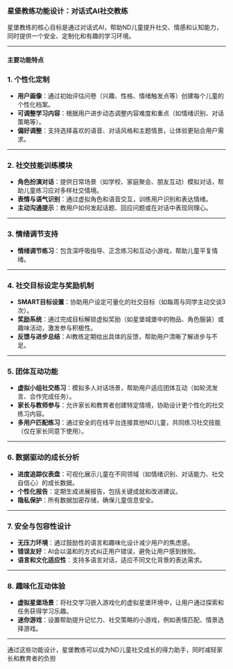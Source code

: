 ### 星堡教练功能设计：对话式AI社交教练  

星堡教练的核心目标是通过对话式AI，帮助ND儿童提升社交、情感和认知能力，同时提供一个安全、定制化和有趣的学习环境。

---

#### **主要功能特点**  

### **1. 个性化定制**  
- **用户画像**：通过初始评估问卷（兴趣、性格、情绪触发点等）创建每个儿童的个性化档案。  
- **可调整学习内容**：根据用户进步动态调整内容难度和重点（如情绪识别、对话策略等）。  
- **偏好调整**：支持选择喜欢的语音、对话风格和主题情景，让体验更贴合用户需求。

---

### **2. 社交技能训练模块**  
- **角色扮演对话**：提供日常场景（如学校、家庭聚会、朋友互动）模拟对话，帮助儿童练习应对多样社交情境。  
- **表情与语气识别**：通过虚拟角色和语音交互，训练用户识别和表达情绪。  
- **主动沟通提示**：教用户如何发起话题、回应问题或在对话中表现同理心。  

---

### **3. 情绪调节支持**  
- **情绪调节练习**：包含深呼吸指导、正念练习和互动小游戏，帮助儿童平复情绪。  

---

### **4. 社交目标设定与奖励机制**  
- **SMART目标设置**：协助用户设定可量化的社交目标（如每周与同学主动交谈3次）。  
- **奖励系统**：通过完成目标解锁虚拟奖励（如星堡城堡中的物品、角色服装）或趣味活动，激发参与积极性。  
- **反馈与进步总结**：AI教练定期给出具体的反馈，帮助用户清晰了解进步与不足。  

---

### **5. 团体互动功能**  
- **虚拟小组社交练习**：模拟多人对话场景，帮助用户适应团体互动（如轮流发言、合作完成任务）。  
- **家长与教师参与**：允许家长和教育者创建特定情境，协助设计更个性化的社交练习内容。  
- **多用户匹配练习**：通过安全的在线平台连接其他ND儿童，共同练习社交技能（仅在家长同意下使用）。  

---

### **6. 数据驱动的成长分析**  
- **进度追踪仪表盘**：可视化展示儿童在不同领域（如情绪识别、对话能力、社交自信心）的成长数据。  
- **个性化报告**：定期生成进展报告，包括关键成就和改进建议。  
- **隐私保护**：所有数据加密存储，确保儿童信息安全。  

---

### **7. 安全与包容性设计**  
- **无压力环境**：通过鼓励性的语言和趣味化设计减少用户的焦虑感。  
- **错误友好**：AI会以温和的方式纠正用户错误，避免让用户感到挫败。  
- **语言和文化适应性**：支持多语言对话，适应不同文化背景的表达需求。  

---

### **8. 趣味化互动体验**  
- **虚拟星堡场景**：将社交学习嵌入游戏化的虚拟星堡环境中，让用户通过探索和任务获得学习乐趣。  
- **迷你游戏**：设置帮助提升记忆力、社交策略的小游戏，例如表情匹配、情景选择游戏。  

---

通过这些功能设计，星堡教练可以成为ND儿童社交成长的得力助手，同时减轻家长和教育者的负担

